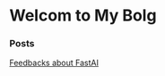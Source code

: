 # Welcom to My Bolg
### Posts
[Feedbacks about FastAI](post/20-04-2024-reflection_about_fastai.html)

